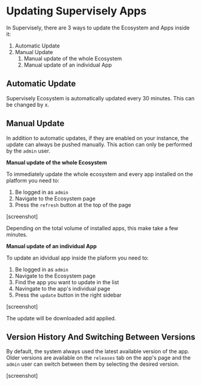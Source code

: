 # Updating Supervisely Apps

In Supervisely, there are 3 ways to update the Ecosystem and Apps inside it:

 1. Automatic Update 
 2. Manual Update
    1. Manual update of the whole Ecosystem
    2. Manual update of an individual App
    
## Automatic Update

Supervisely Ecosystem is automatically updated every 30 minutes. This can be changed by x. 

## Manual Update

In addition to automatic updates, if they are enabled on your instance, the update can always be pushed manually. This action can only be performed by the `admin` user. 
 
 **Manual update of the whole Ecosystem**
 
 To immediately update the whole ecosystem and every app installed on the platform you need to:

 1. Be logged in as `admin`
 2. Navigate to the Ecosystem page 
 3. Press the `refresh` button at the top of the page
 
 [screenshot]
 
 Depending on the total volume of installed apps, this make take a few minutes. 

**Manual update of an individual App**

To update an idvidual app inside the plaform you need to:

 1. Be logged in as `admin`
 2. Navigate to the Ecosystem page 
 3. Find the app you want to update in the list
 4. Navingate to the app's individual page
 3. Press the `update` button in the right sidebar
 
  [screenshot]
 
 The update will be downloaded add applied.
 
## Version History And Switching Between Versions

By default, the system always used the latest available version of the app. Older versions are available on the `releases` tab on the app's page and the `admin` user can switch between them by selecting the desired version.

[screenshot]
